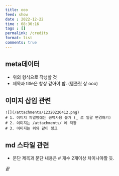 ```yaml
---
title: ooo
feed: show
date : 2022-12-22
time : 08:30:16
tags : []
permalink: /credits
format: list
comments: true
---
```


## meta데이터
- 위의 형식으로 작성할 것
- 제목과 title은 항상 같아야 함. (템플릿 상 ooo)

## 이미지 삽입 관련
``` shell
![](/attachments/12320220412.png)
# 1. 이미지 파일명에는 공백사용 불가 (_ 로 일괄 변경하기)
# 2. 이미지는 /attachments/ 에 저장
# 3. 이미지는 위와 같이 링크
```

## md 스타일 관련
- 문단 제목과 문단 내용은 # 개수 2개이상 차이나야할 듯.

_끝_